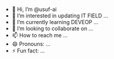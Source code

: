 - 👋 Hi, I’m @usuf-ai
- 👀 I’m interested in updating IT FIELD ...
- 🌱 I’m currently learning DEVEOP ...
- 💞️ I’m looking to collaborate on ...
- 📫 How to reach me ...
- 😄 Pronouns: ...
- ⚡ Fun fact: ...

<!---
usuf-ai/usuf-ai is a ✨ special ✨ repository because its `README.md` (this file) appears on your GitHub profile.
You can click the Preview link to take a look at your changes.
--->
